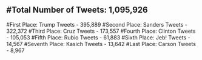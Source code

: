 #Total Number of Tweets: 1,095,926 
---
#First Place: Trump Tweets - 395,889
#Second Place: Sanders Tweets - 322,372
#Third Place: Cruz Tweets - 173,557
#Fourth Place: Clinton Tweets - 105,053
#Fifth Place: Rubio Tweets - 61,883
#Sixth Place: Jeb! Tweets - 14,567
#Seventh Place: Kasich Tweets - 13,642
#Last Place: Carson Tweets - 8,967
